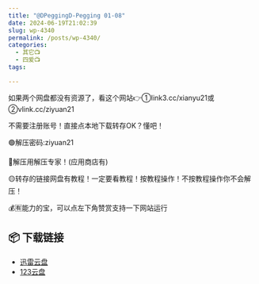 ```yaml
---
title: "@DPeggingD-Pegging 01-08"
date: 2024-06-19T21:02:39
slug: wp-4340
permalink: /posts/wp-4340/
categories:
  - 其它📺
  - 四爱📺
tags:

---
```


如果两个网盘都没有资源了，看这个网站👉①link3.cc/xianyu21或②vlink.cc/ziyuan21

不需要注册账号！直接点本地下载转存OK？懂吧！

🟢解压密码:ziyuan21

🔵解压用解压专家！(应用商店有)

🟡转存的链接网盘有教程！一定要看教程！按教程操作！不按教程操作你不会解压！

💰🈶能力的宝，可以点左下角赞赏支持一下网站运行

## 📦 下载链接
- [迅雷云盘](https://blziyuan21.com/pay-download/4340?key=4d0dbca8ef&down_id=0)
- [123云盘](https://blziyuan21.com/pay-download/4340?key=4d0dbca8ef&down_id=1)

